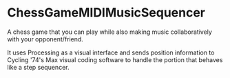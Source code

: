 # ChessGameMIDIMusicSequencer
A chess game that you can play while also making music collaboratively with your opponent/friend. 

It uses Processing as a visual interface and sends position information to Cycling '74's Max visual coding software to handle the portion that behaves like a step sequencer.
